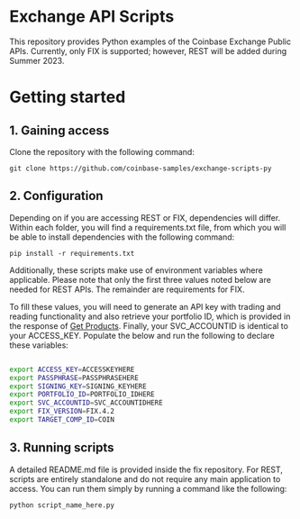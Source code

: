 # Exchange API Scripts

This repository provides Python examples of the Coinbase Exchange Public APIs. Currently, only FIX is supported; however, REST will be added during Summer 2023. 
# Getting started

## 1. Gaining access

Clone the repository with the following command:
```
git clone https://github.com/coinbase-samples/exchange-scripts-py
```

## 2. Configuration

Depending on if you are accessing REST or FIX, dependencies will differ. Within each folder, you will find a requirements.txt file, from which you will be able to install dependencies with the following command: 

```
pip install -r requirements.txt
```

Additionally, these scripts make use of environment variables where applicable. Please note that only the first three values noted below are needed for REST APIs. The remainder are requirements for FIX. 

To fill these values, you will need to generate an API key with trading and reading functionality and also retrieve your portfolio ID, which is provided in the response of [Get Products](https://docs.cloud.coinbase.com/exchange/reference/exchangerestapi_getprofiles). Finally, your SVC_ACCOUNTID is identical to your ACCESS_KEY. Populate the below and run the following to declare these variables:

```bash

export ACCESS_KEY=ACCESSKEYHERE
export PASSPHRASE=PASSPHRASEHERE
export SIGNING_KEY=SIGNING_KEYHERE
export PORTFOLIO_ID=PORTFOLIO_IDHERE
export SVC_ACCOUNTID=SVC_ACCOUNTIDHERE
export FIX_VERSION=FIX.4.2
export TARGET_COMP_ID=COIN
```

## 3. Running scripts

A detailed README.md file is provided inside the fix repository. For REST, scripts are entirely standalone and do not require any main application to access. You can run them simply by running a command like the following:
```
python script_name_here.py
```
